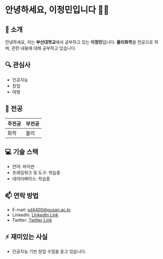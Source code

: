 ﻿# 안녕하세요, 이정민입니다 👩‍💻

## 👋 소개
안녕하세요, 저는 **부산대학교**에서 공부하고 있는 **이정민**입니다. **물리화학**을 전공으로 하며, 관련 내용에 대해 공부하고 있습니다.

## 🔍 관심사
- 인공지능
- 창업
- 여행

## 🌟 전공
주전공 | 부전공
------ | ------
화학 | 물리

## 💻 기술 스택
- 언어: 파이썬
- 프레임워크 및 도구: 학습중
- 데이터베이스: 학습중

## 📫 연락 방법
- E-mail: sd4400@pusan.ac.kr
- LinkedIn: [LInkedIn Link](https://kr.linkedin.com/ "LinkedIn")
- Twitter: [Twitter Link](https://twitter.com/?lang=ko "Twitter")

## ⚡ 재미있는 사실
- 인공지능 기반 창업 수업을 듣고 있습니다.
